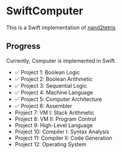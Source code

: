 # SwiftComputer

This is a Swift implementation of [nand2tetris](https://www.nand2tetris.org/)

## Progress

Currently, Computer is implemented in Swift.

* ✅ Project 1: Boolean Logic
* ✅ Project 2: Boolean Arithmetic
* ✅ Project 3: Sequential Logic
* ✅ Project 4: Machine Language
* ✅ Project 5: Computer Architecture
* ✅ Project 6: Assembler
* Project 7: VM I: Stack Arithmetic
* Project 8: VM II: Program Control
* Project 9: High-Level Language
* Project 10: Compiler I: Syntax Analysis
* Project 11: Compiler II: Code Generation
* Project 12: Operating System
